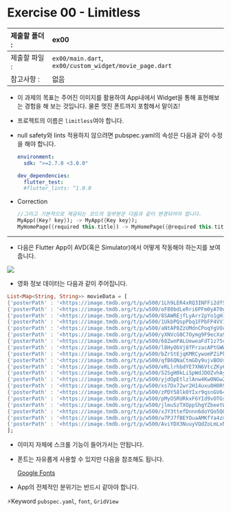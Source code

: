 # Exercise 00 - Limitless

| 제출할 폴더 : | ex00                                                   |
| :------------ | :----------------------------------------------------- |
| 제출할 파일 : | `ex00/main.dart`, `ex00/custom_widget/movie_page.dart` |
| 참고사항 :    | 없음                                                   |

- 이 과제의 목표는 주어진 이미지를 활용하여 App내에서 Widget을 통해 표현해보는 경험을 해 보는 것입니다. 물론 멋진 폰트까지 포함해서 말이죠!

- 프로젝트의 이름은 `limitless`여야 합니다.

- null safety와 lints 적용하지 않으려면 pubspec.yaml의 속성은 다음과 같이 수정을 해야 합니다.

  ```yaml
  environment:
    sdk: ">=2.7.0 <3.0.0"
  
  dev_dependencies:
    flutter_test:
  	#flutter_lints: ^1.0.0
  ```

- Correction

  ```dart
  //그리고 기본적으로 제공되는 코드의 일부분은 다음과 같이 변경되어야 합니다.
  MyApp({Key? key}); -> MyApp({Key key});
  MyHomePage({required this.title}) -> MyHomePage({@required this.title})
  ```

---

- 다음은 Flutter App이 AVD(혹은 Simulator)에서 어떻게 작동해야 하는지를 보여줍니다.

<img  align="center" src="../../.src/day03_ex00_00.gif">  


  - 영화 정보 데이터는 다음과 같이 주어집니다.

```dart
List<Map<String, String>> movieData = [
{'posterPath' : '<https://image.tmdb.org/t/p/w500/1Lh9LER4xRQ3INFFi2dfS2hpRwv.jpg>'},
{'posterPath' : '<https://image.tmdb.org/t/p/w500/oF80bdLeRri6PFm0yAT0gRNQoDG.jpg>'},
{'posterPath' : '<https://image.tmdb.org/t/p/w500/8SAWREjfLyArr2pYo1gHihCthY8.jpg>'},
{'posterPath' : '<https://image.tmdb.org/t/p/w500/1UkbPQspPbq1FPbFP4VV1ELCfSN.jpg>'},
{'posterPath' : '<https://image.tmdb.org/t/p/w500/aNtAP8ZzUMdnCPoqYgVOcgI0Eh4.jpg>'},
{'posterPath' : '<https://image.tmdb.org/t/p/w500/yXNVcG0C7Oymg9F9ecXa9MWVwj8.jpg>'},
{'posterPath' : '<https://image.tmdb.org/t/p/w500/68ZwnPALUeweaFdT1z75oXJ4Xie.jpg>'},
{'posterPath' : '<https://image.tmdb.org/t/p/w500/l8HyObVj8fPrzacAPtGWWLDhcfh.jpg>'},
{'posterPath' : '<https://image.tmdb.org/t/p/w500/bZrStEjqKMRCywomPZiPkOWZpXL.jpg>'},
{'posterPath' : '<https://image.tmdb.org/t/p/w500/qfB6QNaCtmGDy9ujvBOUs7UaPx.jpg>'},
{'posterPath' : '<https://image.tmdb.org/t/p/w500/eRLlrhbdYE7XN6VtcZKy6o2BsOw.jpg>'},
{'posterPath' : '<https://image.tmdb.org/t/p/w500/52SgH0kLiSpWdJDOZvhAyy34uhe.jpg>'},
{'posterPath' : '<https://image.tmdb.org/t/p/w500/yjdOpEtlzlAnw4Kw0NGw25VrbIb.jpg>'},
{'posterPath' : '<https://image.tmdb.org/t/p/w500/xs7Dx72wr2H14uxu0H0R9ljDZk7.jpg>'},
{'posterPath' : '<https://image.tmdb.org/t/p/w500/zPDY58lk0YIxr9qsnGV64PEnjkI.jpg>'},
{'posterPath' : '<https://image.tmdb.org/t/p/w500/pMyOSRURkxF6YId9vOTGsBH1jRb.jpg>'},
{'posterPath' : '<https://image.tmdb.org/t/p/w500/jlmuSzTXOppShgYZbeetWTFTi6P.jpg>'},
{'posterPath' : '<https://image.tmdb.org/t/p/w500/xJY3ttefDnnn6doYQo5QOROgdvV.jpg>'},
{'posterPath' : '<https://image.tmdb.org/t/p/w500/w7PJ7fBEYOuaAMKfYa4zmw45v3N.jpg>'},
{'posterPath' : '<https://image.tmdb.org/t/p/w500/AviYDX3NuuyVQdZoLmLxNKp3zm8.jpg>'},
];
```

- 이미지 자체에 스크롤 기능이 들어가서는 안됩니다.

- 폰트는 자유롭게 사용할 수 있지만 다음을 참조해도 됩니다.

  [Google Fonts](https://fonts.google.com/specimen/Fruktur#standard-styles)

- App의 전체적인 분위기는 반드시 같아야 합니다.

⚡️Keyword
`pubspec.yaml`, `font`, `GridView`